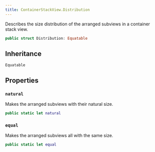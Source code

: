 ```yaml
---
title: ContainerStackView.Distribution
---
```


Describes the size distribution of the arranged subviews in a container stack view.

``` swift
public struct Distribution: Equatable 
```

## Inheritance

`Equatable`

## Properties

### `natural`

Makes the arranged subviews with their natural size.

``` swift
public static let natural 
```

### `equal`

Makes the arranged subviews all with the same size.

``` swift
public static let equal 
```
